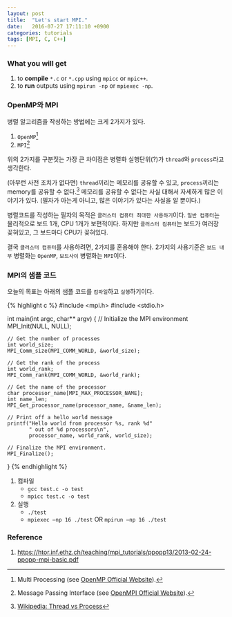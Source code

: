 ```yaml
---
layout: post
title:  "Let's start MPI."
date:   2016-07-27 17:11:10 +0900
categories: tutorials
tags: [MPI, C, C++]
---
```


### What you will get ###
1. to **compile** `*.c` or `*.cpp` using `mpicc` or `mpic++`.
1. to **run** outputs using `mpirun -np` or `mpiexec -np`.

### OpenMP와 MPI ###

병렬 알고리즘을 작성하는 방법에는 크게 2가지가 있다.

1. `OpenMP`[^1]
1. `MPI`[^2]

위의 2가지를 구분짓는 가장 큰 차이점은 병렬화 실행단위(?)가 `thread`와 `process`라고 생각한다.

(아무런 사전 조치가 없다면) `thread`끼리는 메모리를 공유할 수 있고, `process`끼리는 memory를 공유할 수 없다.[^3]
메모리를 공유할 수 없다는 사실 대해서 자세하게 많은 이야기가 있다. (필자가 아는게 아니고, 많은 이야기가 있다는 사실을 알 뿐이다.)

병렬코드를 작성하는 필자의 목적은 `클러스터 컴퓨터 최대한 사용하기`이다. `일반 컴퓨터`는 물리적으로 보드 1개, CPU 1개가 보편적이다. 하지만 `클러스터 컴퓨터`는 보드가 여러장 꽂혀있고, 그 보드마다 CPU가 꽂혀있다.

결국 `클러스터 컴퓨터`를 사용하려면, 2가지를 혼용해야 한다. 2가지의 사용기준은 `보드 내부` 병렬화는 `OpenMP`, `보드사이` 병렬화는 `MPI`이다.

### MPI의 샘플 코드 ###

오늘의 목표는 아래의 샘폴 코드를 `컴파일`하고 `실행`하기이다.

{% highlight c %}
#include <mpi.h>
#include <stdio.h>

int main(int argc, char** argv) {
    // Initialize the MPI environment
    MPI_Init(NULL, NULL);

    // Get the number of processes
    int world_size;
    MPI_Comm_size(MPI_COMM_WORLD, &world_size);

    // Get the rank of the process
    int world_rank;
    MPI_Comm_rank(MPI_COMM_WORLD, &world_rank);

    // Get the name of the processor
    char processor_name[MPI_MAX_PROCESSOR_NAME];
    int name_len;
    MPI_Get_processor_name(processor_name, &name_len);

    // Print off a hello world message
    printf("Hello world from processor %s, rank %d"
           " out of %d processors\n",
           processor_name, world_rank, world_size);

    // Finalize the MPI environment.
    MPI_Finalize();
}
{% endhighlight %}

1. 컴파일
	* `gcc test.c -o test`
	* `mpicc test.c -o test`
1. 실행
	* `./test`
	* `mpiexec –np 16 ./test` OR `mpirun –np 16 ./test`

### Reference ###
1. https://htor.inf.ethz.ch/teaching/mpi_tutorials/ppopp13/2013-02-24-ppopp-mpi-basic.pdf

[^1]: Multi Processing (see [OpenMP Official Website](http://openmp.org)).
[^2]: Message Passing Interface (see [OpenMPI Official Website](http://open-mpi.org/)).
[^3]: [Wikipedia: Thread vs Process](https://en.wikipedia.org/wiki/Thread_(computing)#Threads_vs._processes)